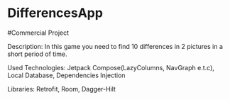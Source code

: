 # DifferencesApp
#Сommercial Project

Description: In this game you need to find 10 differences in 2 pictures in a short period of time.

Used Technologies:  Jetpack Compose(LazyColumns, NavGraph e.t.c), Local Database, Dependencies Injection

Libraries: Retrofit, Room, Dagger-Hilt
